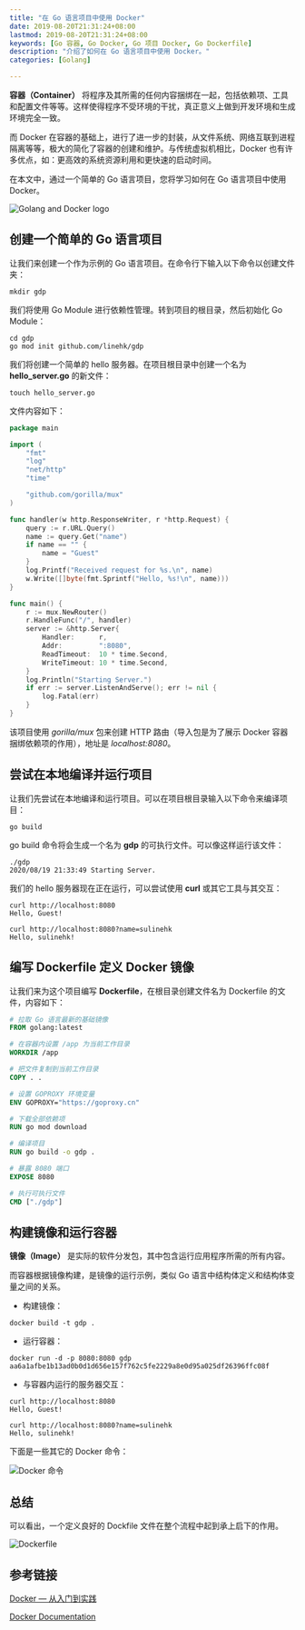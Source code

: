 ```yaml
---
title: "在 Go 语言项目中使用 Docker"
date: 2019-08-20T21:31:24+08:00
lastmod: 2019-08-20T21:31:24+08:00
keywords: [Go 容器, Go Docker, Go 项目 Docker, Go Dockerfile]
description: "介绍了如何在 Go 语言项目中使用 Docker。"
categories: [Golang]

---
```


**容器（Container）** 将程序及其所需的任何内容捆绑在一起，包括依赖项、工具和配置文件等等。这样使得程序不受环境的干扰，真正意义上做到开发环境和生成环境完全一致。

而 Docker 在容器的基础上，进行了进一步的封装，从文件系统、网络互联到进程隔离等等，极大的简化了容器的创建和维护。与传统虚拟机相比，Docker 也有许多优点，如：更高效的系统资源利用和更快速的启动时间。

在本文中，通过一个简单的 Go 语言项目，您将学习如何在 Go 语言项目中使用 Docker。

<!--more-->

![Golang and Docker logo](/images/using-docker-on-golang-project/golang-and-docker-logo.webp "Golang and Docker logo")

## 创建一个简单的 Go 语言项目

让我们来创建一个作为示例的 Go 语言项目。在命令行下输入以下命令以创建文件夹：

```shell
mkdir gdp
```

我们将使用 Go Module 进行依赖性管理。转到项目的根目录，然后初始化 Go Module：

```shell
cd gdp
go mod init github.com/linehk/gdp
```

我们将创建一个简单的 hello 服务器。在项目根目录中创建一个名为 **hello_server.go** 的新文件：

```shell
touch hello_server.go
```

文件内容如下：

```go
package main

import (
	"fmt"
	"log"
	"net/http"
	"time"

	"github.com/gorilla/mux"
)

func handler(w http.ResponseWriter, r *http.Request) {
	query := r.URL.Query()
	name := query.Get("name")
	if name == "" {
		name = "Guest"
	}
	log.Printf("Received request for %s.\n", name)
	w.Write([]byte(fmt.Sprintf("Hello, %s!\n", name)))
}

func main() {
	r := mux.NewRouter()
	r.HandleFunc("/", handler)
	server := &http.Server{
		Handler:      r,
		Addr:         ":8080",
		ReadTimeout:  10 * time.Second,
		WriteTimeout: 10 * time.Second,
	}
	log.Println("Starting Server.")
	if err := server.ListenAndServe(); err != nil {
		log.Fatal(err)
	}
}
```

该项目使用 *gorilla/mux* 包来创建 HTTP 路由（导入包是为了展示 Docker 容器捆绑依赖项的作用），地址是 *localhost:8080*。

## 尝试在本地编译并运行项目

让我们先尝试在本地编译和运行项目。可以在项目根目录输入以下命令来编译项目：

```shell
go build
```

go build 命令将会生成一个名为 **gdp** 的可执行文件。可以像这样运行该文件：

```shell
./gdp
2020/08/19 21:33:49 Starting Server.
```

我们的 hello 服务器现在正在运行，可以尝试使用 **curl** 或其它工具与其交互：

```shell
curl http://localhost:8080
Hello, Guest!
```

```shell
curl http://localhost:8080?name=sulinehk
Hello, sulinehk!
```

## 编写 Dockerfile 定义 Docker 镜像

让我们来为这个项目编写 **Dockerfile**，在根目录创建文件名为 Dockerfile 的文件，内容如下：

```Dockerfile
# 拉取 Go 语言最新的基础镜像
FROM golang:latest

# 在容器内设置 /app 为当前工作目录
WORKDIR /app

# 把文件复制到当前工作目录
COPY . .

# 设置 GOPROXY 环境变量
ENV GOPROXY="https://goproxy.cn"

# 下载全部依赖项
RUN go mod download

# 编译项目
RUN go build -o gdp .

# 暴露 8080 端口
EXPOSE 8080

# 执行可执行文件
CMD ["./gdp"]
```

## 构建镜像和运行容器

**镜像（Image）** 是实际的软件分发包，其中包含运行应用程序所需的所有内容。

而容器根据镜像构建，是镜像的运行示例，类似 Go 语言中结构体定义和结构体变量之间的关系。

* 构建镜像：

```shell
docker build -t gdp .
```

* 运行容器：

```shell
docker run -d -p 8080:8080 gdp
aa6a1afbe1b13ad0b0d1d656e157f762c5fe2229a8e0d95a025df26396ffc08f
```

* 与容器内运行的服务器交互：

```shell
curl http://localhost:8080
Hello, Guest!
```

```shell
curl http://localhost:8080?name=sulinehk
Hello, sulinehk!
```

下面是一些其它的 Docker 命令：

![Docker 命令](/images/using-docker-on-golang-project/docker-command.webp "Docker 命令")

## 总结

可以看出，一个定义良好的 Dockfile 文件在整个流程中起到承上启下的作用。

![Dockerfile](/images/using-docker-on-golang-project/dockerfile.webp "Dockerfile")

## 参考链接

[Docker — 从入门到实践](https://yeasy.gitbooks.io/docker_practice/ "Docker — 从入门到实践")

[Docker Documentation](https://docs.docker.com/ "Docker Documentation")
